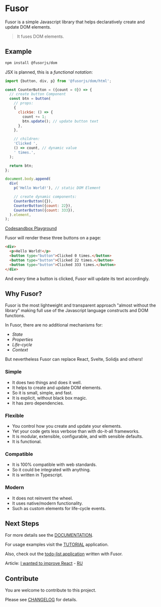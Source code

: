 # Fusor

Fusor is a simple Javascript library that helps declaratively create and update DOM elements.

> It fuses DOM elements.

## Example

```sh
npm install @fusorjs/dom
```

JSX is planned, this is a _functional notation_:

```js
import {button, div, p} from '@fusorjs/dom/html';

const CounterButton = ({count = 0}) => {
  // create button Component
  const btn = button(
    // props:
    {
      click$e: () => {
        count += 1;
        btn.update(); // update button text
      },
    },

    // children:
    'Clicked ',
    () => count, // dynamic value
    ' times.',
  );

  return btn;
};

document.body.append(
  div(
    p('Hello World!'), // static DOM Element

    // create dynamic components:
    CounterButton({}),
    CounterButton({count: 22}),
    CounterButton({count: 333}),
  ).element,
);
```

[Codesandbox Playground](https://codesandbox.io/s/fusor-intro-cvbhsk?file=/src/index.js)

Fusor will render these three buttons on a page:

```html
<div>
  <p>Hello World!</p>
  <button type="button">Clicked 0 times.</button>
  <button type="button">Clicked 22 times.</button>
  <button type="button">Clicked 333 times.</button>
</div>
```

And every time a button is clicked, Fusor will update its text accordingly.

## Why Fusor?

Fusor is the most lightweight and transparent approach "almost without the library" making full use of the Javascript language constructs and DOM functions.

In Fusor, there are no additional mechanisms for:

- _State_
- _Properties_
- _Life-cycle_
- _Context_

But nevertheless Fusor can replace React, Svelte, Solidjs and others!

### Simple

- It does two things and does it well.
- It helps to create and update DOM elements.
- So it is small, simple, and fast.
- It is explicit, without black box magic.
- It has zero dependencies.

### Flexible

- You control how you create and update your elements.
- Yet your code gets less verbose than with do-it-all frameworks.
- It is modular, extensible, configurable, and with sensible defaults.
- It is functional.

### Compatible

- It is 100% compatible with web standards.
- So it could be integrated with anything.
- It is written in Typescript.

### Modern

- It does not reinvent the wheel.
- It uses native/modern functionality.
- Such as custom elements for life-cycle events.

## Next Steps

For more details see the [DOCUMENTATION](DOCS.md).

For usage examples visit the [TUTORIAL](https://fusorjs.github.io/tutorial/) application.

Also, check out the [todo-list application](https://github.com/fusorjs/todomvc#readme) written with Fusor.

Article: [I wanted to improve React](https://gist.github.com/isumix/48b9de9c40ca5498d10224ca63f4876d) - [RU](https://gist.github.com/isumix/bb2f1af6c23aefa672320d0e2c31aae3)

## Contribute

You are welcome to contribute to this project.

Please see [CHANGELOG](CHANGELOG.md) for details.

